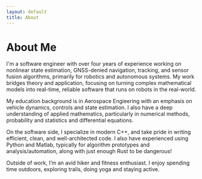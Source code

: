 ```yaml
---
layout: default
title: About
---
```


# About Me

I'm a software engineer with over four years of experience working on nonlinear state estimation, GNSS-denied navigation, tracking, and sensor fusion algorithms, primarily for robotics and autonomous systems. My work bridges theory and application, focusing on turning complex mathematical models into real-time, reliable software that runs on robots in the real-world.

My education background is in Aerospace Engieering with an emphasis on vehicle dynamics, controls and state estimation. I also have a deep understanding of applied mathematics, particularly in numerical methods, probability and statistics and differential equations.

On the software side, I specialize in modern C++, and take pride in writing efficient, clean, and well-architected code. I also have experienced using Python and Matlab, typically for algorithm prototypes and analysis/automation, along with just enough Rust to be dangerous!

Outside of work, I’m an avid hiker and fitness enthusiast. I enjoy spending time outdoors, exploring trails, doing yoga and staying active.
